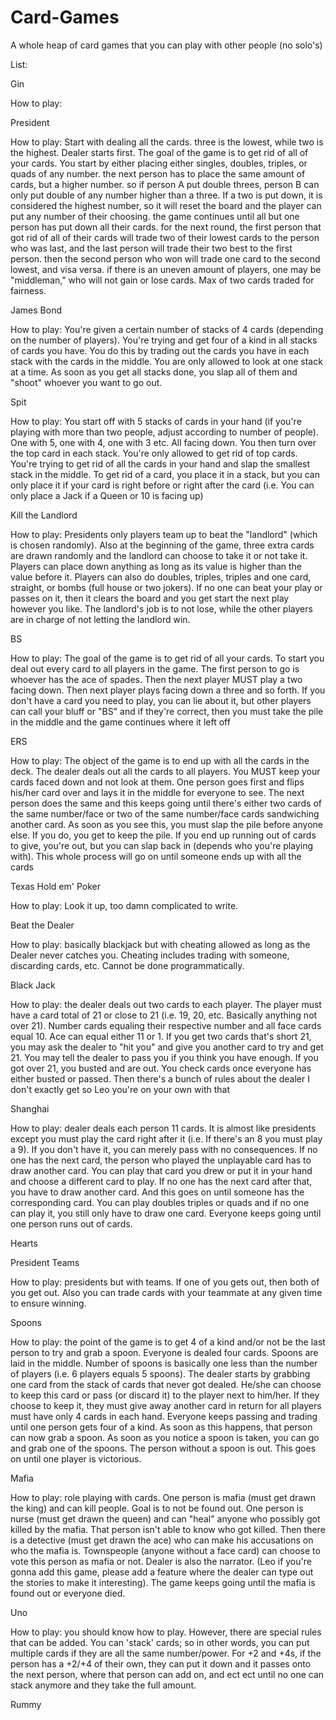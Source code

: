 # Card-Games

A whole heap of card games that you can play with other people (no solo's)

List:

Gin

How to play:

President 

How to play: Start with dealing all the cards. three is the lowest, while two is the highest. Dealer starts first. The goal of the game is to get rid of all of your cards. You start by either placing either singles, doubles, triples, or quads of any number. the next person has to place the same amount of cards, but a higher number. so if person A put double threes, person B can only put double of any number higher than a three. If a two is put down, it is considered the highest number, so it will reset the board and the player can put any number of their choosing. the game continues until all but one person has put down all their cards. for the next round, the first person that got rid of all of their cards will trade two of their lowest cards to the person who was last, and the last person will trade their two best to the first person. then the second person who won will trade one card to the second lowest, and visa versa. if there is an uneven amount of players, one may be "middleman," who will not gain or lose cards. Max of two cards traded for fairness.

James Bond

How to play: You're given a certain number of stacks of 4 cards (depending on the number of players). You're trying and get four of a kind in all stacks of cards you have. You do this by trading out the cards you have in each stack with the cards in the middle. You are only allowed to look at one stack at a time. As soon as you get all stacks done, you slap all of them and "shoot" whoever you want to go out.

Spit

How to play: You start off with 5 stacks of cards in your hand (if you're playing with more than two people, adjust according to number of people). One with 5, one with 4, one with 3 etc. All facing down. You then turn over the top card in each stack. You're only allowed to get rid of top cards. You're trying to get rid of all the cards in your hand and slap the smallest stack in the middle. To get rid of a card, you place it in a stack, but you can only place it if your card is right before or right after the card (i.e. You can only place a Jack if a Queen or 10 is facing up)

Kill the Landlord

How to play: Presidents only players team up to beat the "landlord" (which is chosen randomly). Also at the beginning of the game, three extra cards are drawn randomly and the landlord can choose to take it or not take it. Players can place down anything as long as its value is higher than the value before it. Players can also do doubles, triples, triples and one card, straight, or bombs (full house or two jokers). If no one can beat your play or passes on it, then it clears the board and you get start the next play however you like. The landlord's job is to not lose, while the other players are in charge of not letting the landlord win.

BS

How to play: The goal of the game is to get rid of all your cards. To start you deal out every card to all players in the game. The first person to go is whoever has the ace of spades. Then the next player MUST play a two facing down. Then next player plays facing down a three and so forth. If you don't have a card you need to play, you can lie about it, but other players can call your bluff or "BS" and if they're correct, then you must take the pile in the middle and the game continues where it left off

ERS

How to play: The object of the game is to end up with all the cards in the deck. The dealer deals out all the cards to all players. You MUST keep your cards faced down and not look at them. One person goes first and flips his/her card over and lays it in the middle for everyone to see. The next person does the same and this keeps going until there's either two cards of the same number/face or two of the same number/face cards sandwiching another card. As soon as you see this, you must slap the pile before anyone else. If you do, you get to keep the pile. If you end up running out of cards to give, you're out, but you can slap back in (depends who you're playing with). This whole process will go on until someone ends up with all the cards

Texas Hold em' Poker

How to play: Look it up, too damn complicated to write.

Beat the Dealer

How to play: basically blackjack but with cheating allowed as long as the Dealer never catches you. Cheating includes trading with someone, discarding cards, etc. Cannot be done programmatically. 

Black Jack

How to play: the dealer deals out two cards to each player. The player must have a card total of 21 or close to 21 (i.e. 19, 20, etc. Basically anything not over 21). Number cards equaling their respective number and all face cards equal 10. Ace can equal either 11 or 1. If you get two cards that's short 21, you may ask the dealer to "hit you" and give you another card to try and get 21. You may tell the dealer to pass you if you think you have enough. If you got over 21, you busted and are out. You check cards once everyone has either busted or passed. Then there's a bunch of rules about the dealer I don't exactly get so Leo you're on your own with that

Shanghai

How to play: dealer deals each person 11 cards. It is almost like presidents except you must play the card right after it (i.e. If there's an 8 you must play a 9). If you don't have it, you can merely pass with no consequences. If no one has the next card, the person who played the unplayable card has to draw another card. You can play that card you drew or put it in your hand and choose a different card to play. If no one has the next card after that, you have to draw another card. And this goes on until someone has the corresponding card. You can play doubles triples or quads and if no one can play it, you still only have to draw one card. Everyone keeps going until one person runs out of cards.

Hearts

President Teams

How to play:  presidents but with teams. If one of you gets out, then both of you get out. Also you can trade cards with your teammate at any given time to ensure winning.

Spoons

How to play: the point of the game is to get 4 of a kind and/or not be the last person to try and grab a spoon. Everyone is dealed four cards. Spoons are laid in the middle. Number of spoons is basically one less than the number of players (i.e. 6 players equals 5 spoons). The dealer starts by grabbing one card from the stack of cards that never got dealed. He/she can choose to keep this card or pass (or discard it) to the player next to him/her. If they choose to keep it, they must give away another card in return for all players must have only 4 cards in each hand. Everyone keeps passing and trading until one person gets four of a kind. As soon as this happens, that person can now grab a spoon. As soon as you notice a spoon is taken, you can go and grab one of the spoons. The person without a spoon is out. This goes on until one player is victorious.

Mafia

How to play: role playing with cards. One person is mafia (must get drawn the king) and can kill people. Goal is to not be found out. One person is nurse (must get drawn the queen) and can "heal" anyone who possibly got killed by the mafia. That person isn't able to know who got killed. Then there is a detective (must get drawn the ace) who can make his accusations on who the mafia is. Townspeople (anyone without a face card) can choose to vote this person as mafia or not. Dealer is also the narrator. (Leo if you're gonna add this game, please add a feature where the dealer can type out the stories to make it interesting). The game keeps going until the mafia is found out or everyone died.

Uno

How to play: you should know how to play. However, there are special rules that can be added. You can 'stack' cards; so in other words, you can put multiple cards if they are all the same number/power. For +2 and +4s, if the person has a +2/+4 of their own, they can put it down and it passes onto the next person, where that person can add on, and ect ect until no one can stack anymore and they take the full amount.

Rummy


